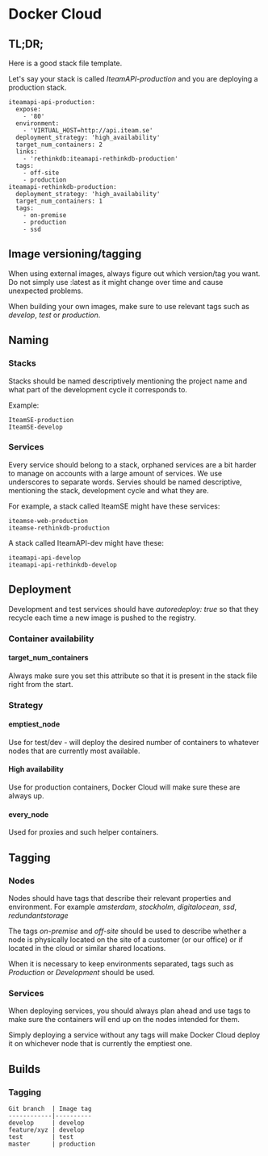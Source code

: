 # Docker Cloud

## TL;DR;

Here is a good stack file template.

Let's say your stack is called *IteamAPI-production* and you are deploying a production stack.

```
iteamapi-api-production:
  expose:
    - '80'
  environment:
    - 'VIRTUAL_HOST=http://api.iteam.se'
  deployment_strategy: 'high_availability'
  target_num_containers: 2
  links:
    - 'rethinkdb:iteamapi-rethinkdb-production'
  tags:
    - off-site
    - production
iteamapi-rethinkdb-production:
  deployment_strategy: 'high_availability'
  target_num_containers: 1
  tags:
    - on-premise
    - production
    - ssd
```

## Image versioning/tagging

When using external images, always figure out which version/tag you want. Do not simply use :latest as it might change over time and cause unexpected problems.

When building your own images, make sure to use relevant tags such as *develop*, *test* or *production*.

## Naming

### Stacks

Stacks should be named descriptively mentioning the project name and what part of the development cycle it corresponds to.

Example:
```
IteamSE-production
IteamSE-develop
```

### Services

Every service should belong to a stack, orphaned services are a bit harder to manage on accounts with a large amount of services. We use underscores to separate words. Servies should be named descriptive, mentioning the stack, development cycle and what they are.

For example, a stack called IteamSE might have these services:
```
iteamse-web-production
iteamse-rethinkdb-production
```

A stack called IteamAPI-dev might have these:
```
iteamapi-api-develop
iteamapi-api-rethinkdb-develop
```

## Deployment

Development and test services should have *autoredeploy: true* so that they recycle each time a new image is pushed to the registry.

### Container availability

#### target_num_containers

Always make sure you set this attribute so that it is present in the stack file right from the start.

### Strategy

#### emptiest_node

Use for test/dev - will deploy the desired number of containers to whatever nodes that are currently most available.

#### High availability

Use for production containers, Docker Cloud will make sure these are always up.

#### every_node

Used for proxies and such helper containers.

## Tagging

### Nodes

Nodes should have tags that describe their relevant properties and environment. For example *amsterdam*, *stockholm*, *digitalocean*, *ssd*, *redundantstorage*

The tags *on-premise* and *off-site* should be used to describe whether a node is physically located on the site of a customer (or our office) or if located in the cloud or similar shared locations.

When it is necessary to keep environments separated, tags such as *Production* or *Development* should be used.

### Services

When deploying services, you should always plan ahead and use tags to make sure the containers will end up on the nodes intended for them.

Simply deploying a service without any tags will make Docker Cloud deploy it on whichever node that is currently the emptiest one.

## Builds

### Tagging

```
Git branch  | Image tag
------------|----------
develop     | develop
feature/xyz | develop
test        | test
master      | production
```
